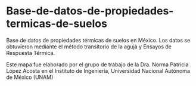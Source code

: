 # Base-de-datos-de-propiedades-termicas-de-suelos
Base de datos de propiedades térmicas de suelos en México. Los datos se obtuvieron mediante el método transitorio de la aguja y Ensayos de Respuesta Térmica. 

Este mapa fue elaborado por el grupo de trabajo de la Dra. Norma Patricia López Acosta
en el Instituto de Ingeniería, Universidad Nacional Autónoma de México (UNAM)
